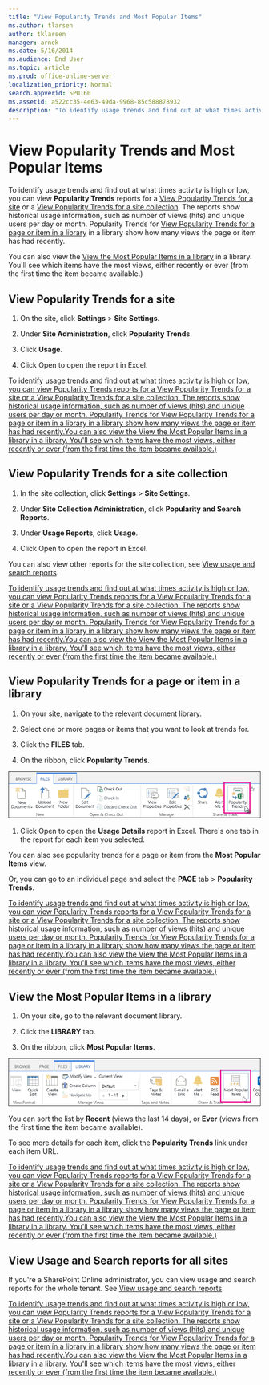 ```yaml
---
title: "View Popularity Trends and Most Popular Items"
ms.author: tlarsen
author: tklarsen
manager: arnek
ms.date: 5/16/2014
ms.audience: End User
ms.topic: article
ms.prod: office-online-server
localization_priority: Normal
search.appverid: SPO160
ms.assetid: a522cc35-4e63-49da-9968-85c588878932
description: "To identify usage trends and find out at what times activity is high or low, you can view Popularity Trends reports for a View Popularity Trends for a site or a View Popularity Trends for a site collection. The reports show historical usage information, such as number of views (hits) and unique users per day or month. Popularity Trends for View Popularity Trends for a page or item in a library in a library show how many views the page or item has had recently."
---
```


# View Popularity Trends and Most Popular Items

To identify usage trends and find out at what times activity is high or low, you can view **Popularity Trends** reports for a [View Popularity Trends for a site](view-popularity-trends-and-most-popular-items.md#__view_popularity_trends_1) or a [View Popularity Trends for a site collection](view-popularity-trends-and-most-popular-items.md#__view_popularity_trends_2). The reports show historical usage information, such as number of views (hits) and unique users per day or month. Popularity Trends for [View Popularity Trends for a page or item in a library](view-popularity-trends-and-most-popular-items.md#__view_popularity_trends) in a library show how many views the page or item has had recently. 
  
You can also view the [View the Most Popular Items in a library](view-popularity-trends-and-most-popular-items.md#__view_the_most) in a library. You'll see which items have the most views, either recently or ever (from the first time the item became available.) 
  
## View Popularity Trends for a site
<a name="__view_popularity_trends_1"> </a>

1. On the site, click **Settings** > **Site Settings**.
    
2. Under **Site Administration**, click **Popularity Trends**.
    
3. Click **Usage**.
    
4. Click Open to open the report in Excel.
    
[To identify usage trends and find out at what times activity is high or low, you can view Popularity Trends reports for a View Popularity Trends for a site or a View Popularity Trends for a site collection. The reports show historical usage information, such as number of views (hits) and unique users per day or month. Popularity Trends for View Popularity Trends for a page or item in a library in a library show how many views the page or item has had recently.You can also view the View the Most Popular Items in a library in a library. You'll see which items have the most views, either recently or ever (from the first time the item became available.)](view-popularity-trends-and-most-popular-items.md#__top)
  
## View Popularity Trends for a site collection
<a name="__view_popularity_trends_2"> </a>

1. In the site collection, click **Settings** > **Site Settings**.
    
2. Under **Site Collection Administration**, click **Popularity and Search Reports**.
    
3. Under **Usage Reports**, click **Usage**.
    
4. Click Open to open the report in Excel.
    
You can also view other reports for the site collection, see [View usage and search reports](view-search-usage-reports.md).
  
[To identify usage trends and find out at what times activity is high or low, you can view Popularity Trends reports for a View Popularity Trends for a site or a View Popularity Trends for a site collection. The reports show historical usage information, such as number of views (hits) and unique users per day or month. Popularity Trends for View Popularity Trends for a page or item in a library in a library show how many views the page or item has had recently.You can also view the View the Most Popular Items in a library in a library. You'll see which items have the most views, either recently or ever (from the first time the item became available.)](view-popularity-trends-and-most-popular-items.md#__top)
  
## View Popularity Trends for a page or item in a library
<a name="__view_popularity_trends"> </a>

1. On your site, navigate to the relevant document library.
    
2. Select one or more pages or items that you want to look at trends for.
    
3. Click the **FILES** tab. 
    
4. On the ribbon, click **Popularity Trends**.
    
![Popularity Trends](media/2159c806-08de-4dc2-b46a-9eb5f031d969.png)
  
1. Click Open to open the **Usage Details** report in Excel. There's one tab in the report for each item you selected. 
    
You can also see popularity trends for a page or item from the **Most Popular Items** view. 
  
Or, you can go to an individual page and select the **PAGE** tab > **Popularity Trends**.
  
[To identify usage trends and find out at what times activity is high or low, you can view Popularity Trends reports for a View Popularity Trends for a site or a View Popularity Trends for a site collection. The reports show historical usage information, such as number of views (hits) and unique users per day or month. Popularity Trends for View Popularity Trends for a page or item in a library in a library show how many views the page or item has had recently.You can also view the View the Most Popular Items in a library in a library. You'll see which items have the most views, either recently or ever (from the first time the item became available.)](view-popularity-trends-and-most-popular-items.md#__top)
  
## View the Most Popular Items in a library
<a name="__view_the_most"> </a>

1. On your site, go to the relevant document library.
    
2. Click the **LIBRARY** tab. 
    
3. On the ribbon, click **Most Popular Items**. 
  
![Most Popular Items](media/34eef023-69d2-42f6-a749-0fa503811cba.png)
  
You can sort the list by **Recent** (views the last 14 days), or **Ever** (views from the first time the item became available). 
  
To see more details for each item, click the **Popularity Trends** link under each item URL. 
  
[To identify usage trends and find out at what times activity is high or low, you can view Popularity Trends reports for a View Popularity Trends for a site or a View Popularity Trends for a site collection. The reports show historical usage information, such as number of views (hits) and unique users per day or month. Popularity Trends for View Popularity Trends for a page or item in a library in a library show how many views the page or item has had recently.You can also view the View the Most Popular Items in a library in a library. You'll see which items have the most views, either recently or ever (from the first time the item became available.)](view-popularity-trends-and-most-popular-items.md#__top)
  
## View Usage and Search reports for all sites
<a name="__view_the_most"> </a>

If you're a SharePoint Online administrator, you can view usage and search reports for the whole tenant. See [View usage and search reports](view-search-usage-reports.md).
  
[To identify usage trends and find out at what times activity is high or low, you can view Popularity Trends reports for a View Popularity Trends for a site or a View Popularity Trends for a site collection. The reports show historical usage information, such as number of views (hits) and unique users per day or month. Popularity Trends for View Popularity Trends for a page or item in a library in a library show how many views the page or item has had recently.You can also view the View the Most Popular Items in a library in a library. You'll see which items have the most views, either recently or ever (from the first time the item became available.)](view-popularity-trends-and-most-popular-items.md#__top)
  

